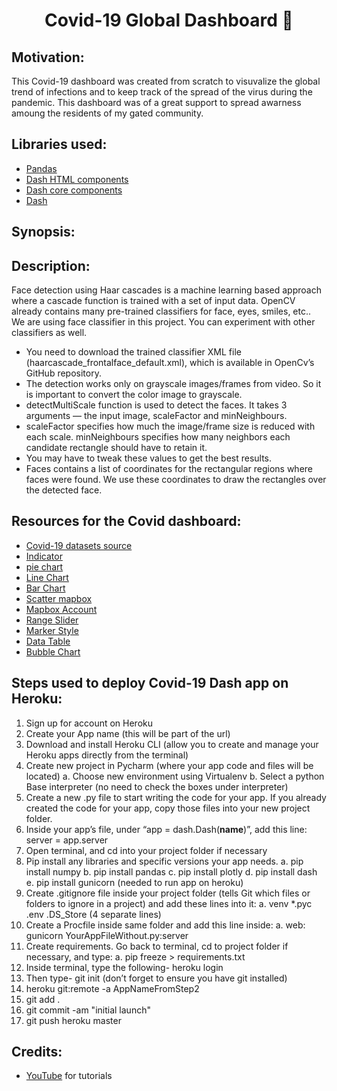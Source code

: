 <h1 align="center">Covid-19 Global Dashboard 🦠 </h1>

## Motivation:
This Covid-19 dashboard was created from scratch to visuvalize the global trend of infections and to keep track of the spread of the virus during the pandemic. This dashboard was of a great support to spread awarness amoung the residents of my gated community. 

## Libraries used:
- <a href="https://pandas.pydata.org/">Pandas</a>
- <a href="https://dash.plotly.com/dash-html-components">Dash HTML components</a>
- <a href="https://dash.plotly.com/dash-core-components">Dash core components</a>
- <a href="https://plotly.com/dash/">Dash</a>

## Synopsis:


## Description:
Face detection using Haar cascades is a machine learning based approach where a cascade function is trained with a set of input data. OpenCV already contains many pre-trained classifiers for face, eyes, smiles, etc.. We are using face classifier in this project. You can experiment with other classifiers as well. 

- You need to download the trained classifier XML file (haarcascade_frontalface_default.xml), which is available in OpenCv’s GitHub repository.
- The detection works only on grayscale images/frames from video. So it is important to convert the color image to grayscale.
- detectMultiScale function is used to detect the faces. It takes 3 arguments — the input image, scaleFactor and minNeighbours. 
- scaleFactor specifies how much the image/frame size is reduced with each scale. minNeighbours specifies how many neighbors each candidate rectangle should have to retain it. 
- You may have to tweak these values to get the best results.
- Faces contains a list of coordinates for the rectangular regions where faces were found. We use these coordinates to draw the rectangles over the detected face.

## Resources for the Covid dashboard:
- <a href="https://github.com/CSSEGISandData/COVID-19">Covid-19 datasets source</a>
- <a href="https://plotly.com/python/indicator/">Indicator</a>
- <a href="https://plotly.com/python/pie-charts/">pie chart</a>
- <a href="https://plotly.com/python/line-charts/">Line Chart</a>
- <a href="https://plotly.com/python/bar-charts/">Bar Chart</a>
- <a href="https://plotly.com/python/scattermapbox/">Scatter mapbox</a>
- <a href="https://account.mapbox.com/auth/signin/">Mapbox Account</a>
- <a href="https://dash.plotly.com/dash-core-components/rangeslider">Range Slider</a>
- <a href="https://plotly.com/python/marker-style/">Marker Style</a>
- <a href="https://dash.plotly.com/datatable">Data Table</a>
- <a href="https://plotly.com/python/bubble-charts/">Bubble Chart</a>


## Steps used to deploy Covid-19 Dash app on Heroku:

1. Sign up for account on Heroku
2. Create your App name (this will be part of the url)
3. Download and install Heroku CLI (allow you to create and manage your Heroku apps directly from the terminal)
4. Create new project in Pycharm (where your app code and files will be located)
a. Choose new environment using Virtualenv
b. Select a python Base interpreter (no need to check the boxes under interpreter)
5. Create a new .py file to start writing the code for your app. If you already created the code for your app, copy those files into your new project folder.
6. Inside your app’s file, under “app = dash.Dash(__name__)”, add this line: server = app.server
7. Open terminal, and cd into your project folder if necessary
8. Pip install any libraries and specific versions your app needs.
    a. pip install numpy
    b. pip install pandas
    c. pip install plotly
    d. pip install dash
    e. pip install gunicorn (needed to run app on heroku)
9. Create .gitignore file inside your project folder (tells Git which files or folders to ignore in a project) and add these lines into it:
    a. venv *.pyc .env .DS_Store (4 separate lines)
10. Create a Procfile inside same folder and add this line inside:
    a. web: gunicorn YourAppFileWithout.py:server
11. Create requirements. Go back to terminal, cd to project folder if necessary, and type:
    a. pip freeze &gt; requirements.txt
12. Inside terminal, type the following- heroku login
13. Then type- git init (don’t forget to ensure you have git installed)
14. heroku git:remote -a AppNameFromStep2
15. git add .
16. git commit -am &quot;initial launch&quot;
17. git push heroku master

## Credits:
- <a href="https://www.youtube.com/">YouTube</a> for tutorials
